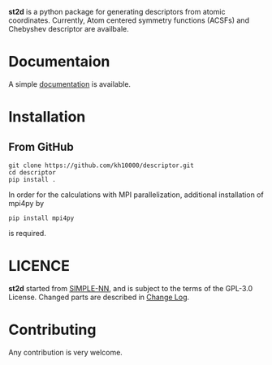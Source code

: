 **st2d** is a python package for generating descriptors from atomic coordinates.
Currently, Atom centered symmetry functions (ACSFs) and Chebyshev descriptor are availbale.

# Documentaion
A simple [documentation](https://kh10000.github.io/st2d) is available.

# Installation
## From GitHub
```
git clone https://github.com/kh10000/descriptor.git
cd descriptor
pip install .
```
In order for the calculations with MPI parallelization, additional installation of mpi4py by
```
pip install mpi4py
```
is required.

# LICENCE
**st2d** started from [SIMPLE-NN](https://github.com/MDIL-SNU/SIMPLE-NN), and is subject to the terms of the GPL-3.0 License.
Changed parts are described in [Change Log](https://kh10000.github.io/st2d/changelog.html).

# Contributing
Any contribution is very welcome.
